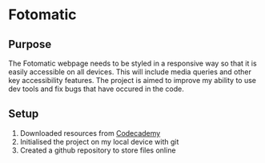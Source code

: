 # Fotomatic

## Purpose
The Fotomatic webpage needs to be styled in a responsive way so that it is easily accessible on all devices. This will include media queries and other key accessibility features. The project is aimed to improve my ability to use dev tools and fix bugs that have occured in the code. 

## Setup
1. Downloaded resources from [Codecademy](www.codecademy.com)
1. Initialised the project on my local device with git
1. Created a github repository to store files online
